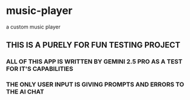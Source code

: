 # music-player
 a custom music player


## THIS IS A PURELY FOR FUN TESTING PROJECT

### ALL OF THIS APP IS WRITTEN BY GEMINI 2.5 PRO AS A TEST FOR IT'S CAPABILITIES

### THE ONLY USER INPUT IS GIVING PROMPTS AND ERRORS TO THE AI CHAT